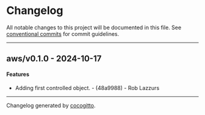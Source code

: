 # Changelog
All notable changes to this project will be documented in this file. See [conventional commits](https://www.conventionalcommits.org/) for commit guidelines.

- - -
## aws/v0.1.0 - 2024-10-17
#### Features
- Adding first controlled object. - (48a9988) - Rob Lazzurs

- - -

Changelog generated by [cocogitto](https://github.com/cocogitto/cocogitto).
